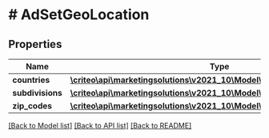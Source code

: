 # # AdSetGeoLocation

## Properties

Name | Type | Description | Notes
------------ | ------------- | ------------- | -------------
**countries** | [**\criteo\api\marketingsolutions\v2021_10\Model\NillableAdSetTargetingRule**](NillableAdSetTargetingRule.md) |  | [optional]
**subdivisions** | [**\criteo\api\marketingsolutions\v2021_10\Model\NillableAdSetTargetingRule**](NillableAdSetTargetingRule.md) |  | [optional]
**zip_codes** | [**\criteo\api\marketingsolutions\v2021_10\Model\NillableAdSetTargetingRule**](NillableAdSetTargetingRule.md) |  | [optional]

[[Back to Model list]](../../README.md#models) [[Back to API list]](../../README.md#endpoints) [[Back to README]](../../README.md)
